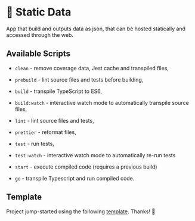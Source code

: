 # 💾 Static Data

App that build and outputs data as json, that can be hosted statically and accessed through the web.

## Available Scripts

- `clean` - remove coverage data, Jest cache and transpiled files,
- `prebuild` - lint source files and tests before building,
- `build` - transpile TypeScript to ES6,
- `build:watch` - interactive watch mode to automatically transpile source files,
- `lint` - lint source files and tests,
- `prettier` - reformat files,
- `test` - run tests,
- `test:watch` - interactive watch mode to automatically re-run tests

- `start` - execute compiled code (requires a previous build)
- `go` - transpile Typescript and run compiled code.

## Template

Project jump-started using the following [template](https://github.com/jsynowiec/node-typescript-boilerplate). Thanks! 🫶
